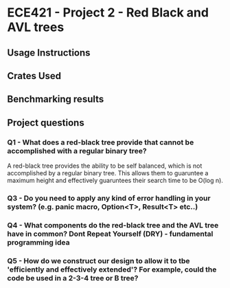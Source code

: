 # ECE421 - Project 2 - Red Black and AVL trees

## Usage Instructions

## Crates Used

## Benchmarking results

## Project questions

### Q1 - What does a red-black tree provide that cannot be accomplished with a regular binary tree?

A red-black tree provides the ability to be self balanced, which is not accomplished by a regular binary tree. This allows them to guaruntee a maximum height and effectively guaruntees their search time to be O(log n).

### Q3 - Do you need to apply any kind of error handling in your system? (e.g. panic macro, Option\<T>, Result\<T> etc..)

### Q4 - What components do the red-black tree and the AVL tree have in common? Dont Repeat Yourself (DRY) - fundamental programming idea

### Q5 - How do we construct our design to allow it to tbe 'efficiently and effectively extended'? For example, could the code be used in a 2-3-4 tree or B tree?
